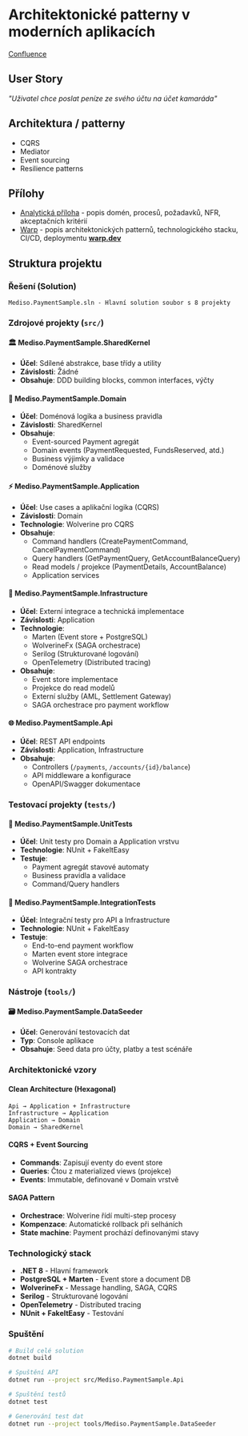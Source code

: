 # Architektonické patterny v moderních aplikacích
[Confluence](https://confluence.mediso.cz/spaces/~szechner/pages/16944137/Architektonick%C3%A9+patterny+v+modern%C3%ADch+aplikac%C3%ADch)

## User Story
*"Uživatel chce poslat peníze ze svého účtu na účet kamaráda"*

## Architektura / patterny
- CQRS
- Mediator
- Event sourcing
- Resilience patterns

## Přílohy
- [Analytická příloha](./anl-attachment.md) - popis domén, procesů, požadavků, NFR, akceptačních kritérií
- [Warp](./WARP.md) - popis architektonických patternů, technologického stacku, CI/CD, deploymentu **[warp.dev](https://warp.dev)**

## Struktura projektu

### Řešení (Solution)
```
Mediso.PaymentSample.sln - Hlavní solution soubor s 8 projekty
```

### Zdrojové projekty (`src/`)

#### 🏛️ **Mediso.PaymentSample.SharedKernel**
- **Účel**: Sdílené abstrakce, base třídy a utility
- **Závislosti**: Žádné
- **Obsahuje**: DDD building blocks, common interfaces, výčty

#### 🎯 **Mediso.PaymentSample.Domain**  
- **Účel**: Doménová logika a business pravidla
- **Závislosti**: SharedKernel
- **Obsahuje**: 
  - Event-sourced Payment agregát
  - Domain events (PaymentRequested, FundsReserved, atd.)
  - Business výjimky a validace
  - Doménové služby

#### ⚡ **Mediso.PaymentSample.Application**
- **Účel**: Use cases a aplikační logika (CQRS)
- **Závislosti**: Domain
- **Technologie**: Wolverine pro CQRS
- **Obsahuje**:
  - Command handlers (CreatePaymentCommand, CancelPaymentCommand)
  - Query handlers (GetPaymentQuery, GetAccountBalanceQuery)
  - Read models / projekce (PaymentDetails, AccountBalance)
  - Application services

#### 🔧 **Mediso.PaymentSample.Infrastructure**
- **Účel**: Externí integrace a technická implementace
- **Závislosti**: Application
- **Technologie**: 
  - Marten (Event store + PostgreSQL)
  - WolverineFx (SAGA orchestrace)
  - Serilog (Strukturované logování)
  - OpenTelemetry (Distributed tracing)
- **Obsahuje**:
  - Event store implementace
  - Projekce do read modelů
  - Externí služby (AML, Settlement Gateway)
  - SAGA orchestrace pro payment workflow

#### 🌐 **Mediso.PaymentSample.Api**
- **Účel**: REST API endpoints
- **Závislosti**: Application, Infrastructure
- **Obsahuje**:
  - Controllers (`/payments`, `/accounts/{id}/balance`)
  - API middleware a konfigurace
  - OpenAPI/Swagger dokumentace

### Testovací projekty (`tests/`)

#### 🧪 **Mediso.PaymentSample.UnitTests**
- **Účel**: Unit testy pro Domain a Application vrstvu
- **Technologie**: NUnit + FakeItEasy
- **Testuje**: 
  - Payment agregát stavové automaty
  - Business pravidla a validace
  - Command/Query handlers

#### 🔗 **Mediso.PaymentSample.IntegrationTests**
- **Účel**: Integrační testy pro API a Infrastructure
- **Technologie**: NUnit + FakeItEasy
- **Testuje**:
  - End-to-end payment workflow
  - Marten event store integrace
  - Wolverine SAGA orchestrace
  - API kontrakty

### Nástroje (`tools/`)

#### 🗃️ **Mediso.PaymentSample.DataSeeder**
- **Účel**: Generování testovacích dat
- **Typ**: Console aplikace
- **Obsahuje**: Seed data pro účty, platby a test scénáře

### Architektonické vzory

#### Clean Architecture (Hexagonal)
```
Api → Application + Infrastructure
Infrastructure → Application  
Application → Domain
Domain → SharedKernel
```

#### CQRS + Event Sourcing
- **Commands**: Zapisují eventy do event store
- **Queries**: Čtou z materialized views (projekce)
- **Events**: Immutable, definované v Domain vrstvě

#### SAGA Pattern
- **Orchestrace**: Wolverine řídí multi-step procesy
- **Kompenzace**: Automatické rollback při selháních
- **State machine**: Payment prochází definovanými stavy

### Technologický stack
- **.NET 8** - Hlavní framework
- **PostgreSQL + Marten** - Event store a document DB
- **WolverineFx** - Message handling, SAGA, CQRS
- **Serilog** - Strukturované logování
- **OpenTelemetry** - Distributed tracing
- **NUnit + FakeItEasy** - Testování

### Spuštění
```bash
# Build celé solution
dotnet build

# Spuštění API
dotnet run --project src/Mediso.PaymentSample.Api

# Spuštění testů
dotnet test

# Generování test dat
dotnet run --project tools/Mediso.PaymentSample.DataSeeder
```
